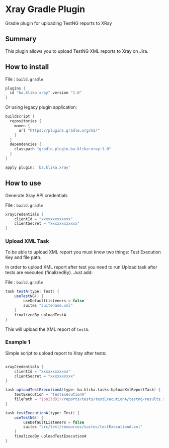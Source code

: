 # Xray Gradle Plugin
Gradle plugin for uploading TestNG reports to XRay

## Summary

This plugin allows you to upload TestNG XML reports to Xray on Jira.

## How to install

File : `build.gradle`

```groovy
plugins {
  id "ba.klika.xray" version "1.0"
}
```

Or using legacy plugin application:

```groovy
buildscript {
  repositories {
    maven {
      url "https://plugins.gradle.org/m2/"
    }
  }
  dependencies {
    classpath "gradle.plugin.ba.klika:xray:1.0"
  }
}

apply plugin: 'ba.klika.xray'
```

## How to use

Generate Xray API credentials

File : `build.gradle`

```groovy
xrayCredentials {
    clientId = "xxxxxxxxxxxxx"
    clientSecret = "xxxxxxxxxxxx"
}
```

### Upload XML Task

To be able to upload XML report you must know two things: Test Execution Key and file path. 

In order to upload XML report after test you need to run Upload task after tests are executed (finalizedBy). Just add:

File : `build.gradle`

```groovy
task testA(type: Test) {
    useTestNG() {
        useDefaultListeners = false
        suites "suitename.xml"
    }
    finalizedBy uploadTestA
}
```

This will upload the XML report of `testA`.

### Example 1

Simple script to upload report to Xray after tests:

```groovy

xrayCredentials {
    clientId = "xxxxxxxxxxxx"
    clientSecret = "xxxxxxxxxx"
}

task uploadTestExecutionA(type: ba.klika.tasks.UploadXmlReportTask) {
    testExecution = "TestExecutionA"
    filePath = "$buildDir/reports/tests/testExecutionA/testng-results.xml".toString()
}

task testExecutionA(type: Test) {
    useTestNG() {
        useDefaultListeners = false
        suites "src/test/resources/suites/testExecutionA.xml"
    }
    finalizedBy uploadTestExecutionA
}
```

